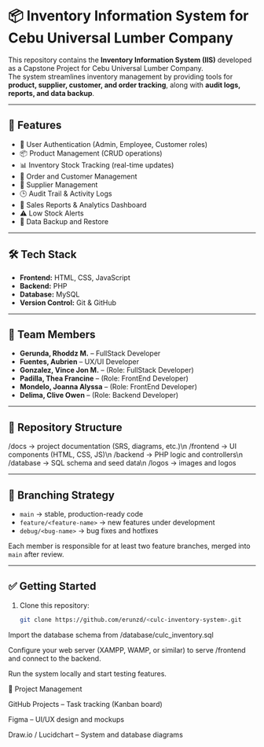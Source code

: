 # 📦 Inventory Information System for Cebu Universal Lumber Company

This repository contains the **Inventory Information System (IIS)** developed as a Capstone Project for Cebu Universal Lumber Company.  
The system streamlines inventory management by providing tools for **product, supplier, customer, and order tracking**, along with **audit logs, reports, and data backup**.  

---

## 🚀 Features
- 🔑 User Authentication (Admin, Employee, Customer roles)  
- 📦 Product Management (CRUD operations)  
- 📊 Inventory Stock Tracking (real-time updates)  
- 📝 Order and Customer Management  
- 🤝 Supplier Management  
- 🕒 Audit Trail & Activity Logs  
- 📑 Sales Reports & Analytics Dashboard  
- ⚠️ Low Stock Alerts  
- 💾 Data Backup and Restore  

---

## 🛠️ Tech Stack
- **Frontend:** HTML, CSS, JavaScript  
- **Backend:** PHP  
- **Database:** MySQL  
- **Version Control:** Git & GitHub  

---

## 👥 Team Members
- **Gerunda, Rhoddz M.** – FullStack Developer
- **Fuentes, Aubrien** – UX/UI Developer  
- **Gonzalez, Vince Jon M.** – (Role: FullStack Developer)  
- **Padilla, Thea Francine** – (Role: FrontEnd Developer)  
- **Mondelo, Joanna Alyssa** – (Role: FrontEnd Developer)  
- **Delima, Clive Owen** – (Role: Backend Developer)  

---

## 📂 Repository Structure

/docs → project documentation (SRS, diagrams, etc.)\n
/frontend → UI components (HTML, CSS, JS)\n
/backend → PHP logic and controllers\n
/database → SQL schema and seed data\n
/logos → images and logos


---

## 🔀 Branching Strategy
- `main` → stable, production-ready code  
- `feature/<feature-name>` → new features under development  
- `debug/<bug-name>` → bug fixes and hotfixes  

Each member is responsible for at least two feature branches, merged into `main` after review.  

---

## ✅ Getting Started
1. Clone this repository:  
   ```bash
   git clone https://github.com/erunzd/<culc-inventory-system>.git


Import the database schema from /database/culc_inventory.sql

Configure your web server (XAMPP, WAMP, or similar) to serve /frontend and connect to the backend.

Run the system locally and start testing features.

📌 Project Management

GitHub Projects – Task tracking (Kanban board)

Figma – UI/UX design and mockups

Draw.io / Lucidchart – System and database diagrams

